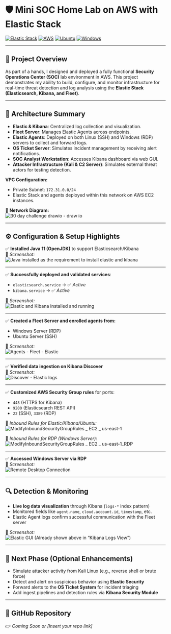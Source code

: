 # 🛡️ Mini SOC Home Lab on AWS with Elastic Stack

[![Elastic Stack](https://img.shields.io/badge/Elastic--Stack-7.17+-blue?logo=elastic)](https://www.elastic.co/)
[![AWS](https://img.shields.io/badge/Hosted%20on-AWS-FF9900?logo=amazon-aws&logoColor=white)](https://aws.amazon.com/)
[![Ubuntu](https://img.shields.io/badge/Linux-Ubuntu%2020.04-E95420?logo=ubuntu)](https://ubuntu.com/)
[![Windows](https://img.shields.io/badge/Windows-Server%202022-0078D6?logo=windows)](https://www.microsoft.com/)

---

## 🔧 Project Overview
As part of a hands, I designed and deployed a fully functional **Security Operations Center (SOC)** lab environment in AWS. This project demonstrates my ability to build, configure, and monitor infrastructure for real-time threat detection and log analysis using the **Elastic Stack (Elasticsearch, Kibana, and Fleet)**.

---

## 🧩 Architecture Summary
- **Elastic & Kibana**: Centralized log collection and visualization.
- **Fleet Server**: Manages Elastic Agents across endpoints.
- **Elastic Agents**: Deployed on both Linux (SSH) and Windows (RDP) servers to collect and forward logs.
- **OS Ticket Server**: Simulates incident management by receiving alert notifications.
- **SOC Analyst Workstation**: Accesses Kibana dashboard via web GUI.
- **Attacker Infrastructure (Kali & C2 Server)**: Simulates external threat actors for testing detection.

**VPC Configuration:**
- Private Subnet: `172.31.0.0/24`
- Elastic Stack and agents deployed within this network on AWS EC2 instances.

📌 **Network Diagram:**  
![30 day challenge drawio - draw io](https://github.com/user-attachments/assets/99405748-db0b-4dff-95fe-74e35777c400)

---

## ⚙️ Configuration & Setup Highlights

✅ **Installed Java 11 (OpenJDK)** to support Elasticsearch/Kibana  
📌 *Screenshot:*  
![Java installed as the requirement to install elastic and kibana](https://github.com/user-attachments/assets/1bf3b3db-0559-4e3b-91c1-06d6365fcca4)

---

✅ **Successfully deployed and validated services**:
- `elasticsearch.service` → ✅ *Active*
- `kibana.service` → ✅ *Active*

📌 *Screenshot:*  
![Elastic and Kibana installed and running](https://github.com/user-attachments/assets/159ce0a3-cb11-4a1a-8199-465ab8b5eeef)

---

✅ **Created a Fleet Server and enrolled agents from:**
- Windows Server (RDP)
- Ubuntu Server (SSH)

📌 *Screenshot:*  
![Agents - Fleet - Elastic](https://github.com/user-attachments/assets/c4f10688-dd0b-41bf-9c35-edda473dfcef)


---

✅ **Verified data ingestion on Kibana Discover**  
📌 *Screenshot:*  
![Discover - Elastic logs](https://github.com/user-attachments/assets/ae5a63dd-fbb2-456e-9a1e-05500b2ce50c)


---

✅ **Customized AWS Security Group rules** for ports:  
- `443` (HTTPS for Kibana)  
- `9200` (Elasticsearch REST API)  
- `22` (SSH), `3389` (RDP)

📌 *Inbound Rules for Elastic/Kibana/Ubuntu:*  
![ModifyInboundSecurityGroupRules _ EC2 _ us-east-1](https://github.com/user-attachments/assets/fa63b6ed-38c3-465c-bd7f-6df7ab139143)


📌 *Inbound Rules for RDP (Windows Server):*  
![ModifyInboundSecurityGroupRules _ EC2 _ us-east-1_RDP](https://github.com/user-attachments/assets/5ba3c992-aa22-41a6-ae13-0682f7908cdc)


---

✅ **Accessed Windows Server via RDP**  
📌 *Screenshot:*  
![Remote Desktop Connection](https://github.com/user-attachments/assets/aa1a2276-1f5e-4aa6-88d7-b90c5ffcd001)



---

## 🔍 Detection & Monitoring
- **Live log data visualization** through Kibana (`logs-*` index pattern)
- Monitored fields like `agent.name`, `cloud.account.id`, `timestamp`, etc.
- Elastic Agent logs confirm successful communication with the Fleet server

📌 *Screenshot:*  
![Elastic GUI](https://github.com/user-attachments/assets/090fb673-913d-4f9c-a908-25e10cdc88c8)
(Already shown above in “Kibana Logs View”)

---

## 🧪 Next Phase (Optional Enhancements)
- Simulate attacker activity from Kali Linux (e.g., reverse shell or brute force)
- Detect and alert on suspicious behavior using **Elastic Security**
- Forward alerts to the **OS Ticket System** for incident triaging
- Add ingest pipelines and detection rules via **Kibana Security Module**

---

## 📁 GitHub Repository
👉 _Coming Soon or [Insert your repo link]_

